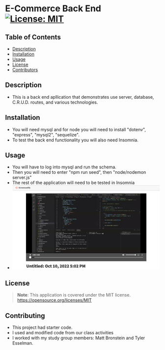 # E-Commerce Back End [![License: MIT](https://img.shields.io/badge/License-MIT-yellow.svg)](https://opensource.org/licenses/MIT)

## Table of Contents
- [Description](#description)
- [Installation](#installation)
- [Usage](#usage)
- [License](#license)
- [Contributors](#contributors)

## Description
- This is a back end apllication that demonstrates use server, database, C.R.U.D. routes, and various technologies.

## Installation
- You will need mysql and for node you will need to install  "dotenv", "express", "mysql2", "sequelize". 
- To test the back end functionality you will also need Insomnia.

## Usage
- You will have to log into mysql and run the schema.
- Then you will need to enter "npm run seed", then "node/nodemon server.js"
- The rest of the application will need to be tested in Insomnia
- [![Watch the video](./imgs/Screen%20Shot%202022-10-10%20at%205.35.43%20PM.png)](https://watch.screencastify.com/v/TuvHOzniUUVcdoasOZPU)

## License
> **Note**: This application is covered under the MIT license. https://opensource.org/licenses/MIT

## Contributing
- This project had starter code.
- I used and modified code from our class activities
- I worked with my study group members: Matt Bronstein and Tyler Esselman.
